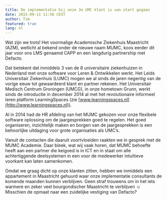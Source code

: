 ```yaml
---
title: De implementatie bij onze 3e UMC klant is van start gegaan
date: 2015-09-11 11:58 CEST
author: Tim
featured: true
lang: nl
---
```


Wat zijn we trots! Het voormalige Academische Ziekenhuis Maastricht (AZM), wellicht al bekend onder de nieuwe naam MUMC, koos eerder dit jaar voor ons LMS genaamd CAPP en een langdurig partnership met Defacto.

Dat betekent dat inmiddels 3 van de 8 universitaire ziekenhuizen in Nederland met onze software voor Leren & Ontwikkelen werkt. Het Leids Universitair Ziekenhuis (LUMC) mogen we al sinds de jaren negentig van de vorige eeuw tot gewaardeerd klant en partner rekenen. Het Universitair Medisch Centrum Groningen (UMCG), in onze hometown Grunn, werkt sinds de introductie in december 2014 al met het revolutionaire informeel leren platform LearningSpaces (zie [www.learningspaces.nl](http://www.learningspaces.nl)).

Al in 2014 had de HR afdeling van het MUMC gekozen voor onze flexibele software oplossing om de jaargesprekken goed te regelen. Het goed organiseren, inzichtelijk maken en borgen van de jaargesprekken is een behoorlijke uitdaging voor grote organisaties als UMC’s.

Vanuit de contacten die daaruit voortvloeiden raakten we in gesprek met de MUMC Academie. Daar bleek, wat wij vaak horen, dat MUMC behoefte heeft aan een partner die keigoed is in ICT en in staat om alle achterliggende deelsystemen in een voor de medewerker intuïtieve voorkant kan laten samenkomen.

Omdat we graag dicht op onze klanten zitten, hebben we inmiddels een appartement in Maastricht gehuurd waar onze implementatie consultants de komende maanden kunnen verblijven. Geen straf trouwens om in het iets warmere en zeker veel bourgondischer Maastricht te verblijven ☺ Misschien de opmaat naar een zuidelijke vestiging van Defacto?


